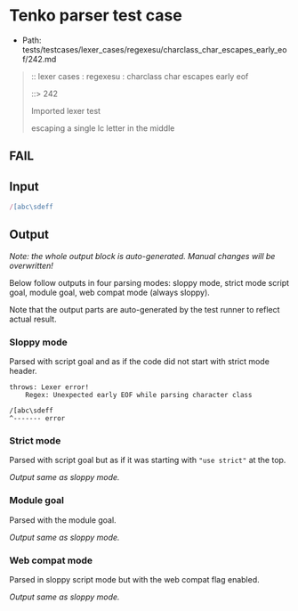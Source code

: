 # Tenko parser test case

- Path: tests/testcases/lexer_cases/regexesu/charclass_char_escapes_early_eof/242.md

> :: lexer cases : regexesu : charclass char escapes early eof
>
> ::> 242
>
> Imported lexer test
>
> escaping a single lc letter in the middle

## FAIL

## Input

`````js
/[abc\sdeff
`````

## Output

_Note: the whole output block is auto-generated. Manual changes will be overwritten!_

Below follow outputs in four parsing modes: sloppy mode, strict mode script goal, module goal, web compat mode (always sloppy).

Note that the output parts are auto-generated by the test runner to reflect actual result.

### Sloppy mode

Parsed with script goal and as if the code did not start with strict mode header.

`````
throws: Lexer error!
    Regex: Unexpected early EOF while parsing character class

/[abc\sdeff
^------- error
`````

### Strict mode

Parsed with script goal but as if it was starting with `"use strict"` at the top.

_Output same as sloppy mode._

### Module goal

Parsed with the module goal.

_Output same as sloppy mode._

### Web compat mode

Parsed in sloppy script mode but with the web compat flag enabled.

_Output same as sloppy mode._
